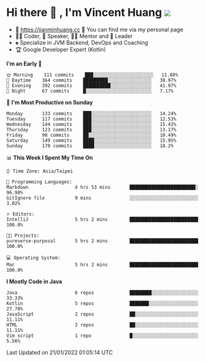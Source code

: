 # Hi there 👋 , I'm Vincent Huang ![](https://komarev.com/ghpvc/?username=Jian-Min-Huang)
- 💎 https://jianminhuang.cc 🙋 You can find me via my personal page
- 👨‍💻 Coder, 🎤 Speaker, 👨‍🏫 Mentor and 🚀 Leader
- ♠️ Specialize in JVM Backend, DevOps and Coaching
- 🏆 Google Developer Expert (Kotlin)

<!--START_SECTION:waka-->
**I'm an Early 🐤** 

```text
🌞 Morning    111 commits    ███░░░░░░░░░░░░░░░░░░░░░░   11.88% 
🌆 Daytime    364 commits    █████████░░░░░░░░░░░░░░░░   38.97% 
🌃 Evening    392 commits    ██████████░░░░░░░░░░░░░░░   41.97% 
🌙 Night      67 commits     █░░░░░░░░░░░░░░░░░░░░░░░░   7.17%

```
📅 **I'm Most Productive on Sunday** 

```text
Monday       133 commits    ███░░░░░░░░░░░░░░░░░░░░░░   14.24% 
Tuesday      117 commits    ███░░░░░░░░░░░░░░░░░░░░░░   12.53% 
Wednesday    144 commits    ███░░░░░░░░░░░░░░░░░░░░░░   15.42% 
Thursday     123 commits    ███░░░░░░░░░░░░░░░░░░░░░░   13.17% 
Friday       98 commits     ██░░░░░░░░░░░░░░░░░░░░░░░   10.49% 
Saturday     149 commits    ████░░░░░░░░░░░░░░░░░░░░░   15.95% 
Sunday       170 commits    ████░░░░░░░░░░░░░░░░░░░░░   18.2%

```


📊 **This Week I Spent My Time On** 

```text
⌚︎ Time Zone: Asia/Taipei

💬 Programming Languages: 
Markdown                 4 hrs 53 mins       ████████████████████████░   96.98% 
GitIgnore file           9 mins              ░░░░░░░░░░░░░░░░░░░░░░░░░   3.02%

🔥 Editors: 
IntelliJ                 5 hrs 2 mins        █████████████████████████   100.0%

🐱‍💻 Projects: 
pureverse-purposal       5 hrs 2 mins        █████████████████████████   100.0%

💻 Operating System: 
Mac                      5 hrs 2 mins        █████████████████████████   100.0%

```

**I Mostly Code in Java** 

```text
Java                     6 repos             ████████░░░░░░░░░░░░░░░░░   33.33% 
Kotlin                   5 repos             ███████░░░░░░░░░░░░░░░░░░   27.78% 
JavaScript               2 repos             ██░░░░░░░░░░░░░░░░░░░░░░░   11.11% 
HTML                     2 repos             ██░░░░░░░░░░░░░░░░░░░░░░░   11.11% 
Vim script               1 repo              █░░░░░░░░░░░░░░░░░░░░░░░░   5.56%

```



 Last Updated on 21/01/2022 01:05:14 UTC
<!--END_SECTION:waka-->
